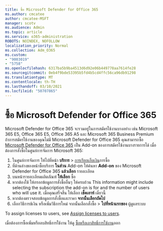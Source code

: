 ```yaml
---
title: ซื้อ Microsoft Defender for Office 365
ms.author: cmcatee
author: cmcatee-MSFT
manager: scotv
ms.audience: Admin
ms.topic: article
ms.service: o365-administration
ROBOTS: NOINDEX, NOFOLLOW
localization_priority: Normal
ms.collection: Adm_O365
ms.custom:
- "9003019"
- "5758"
ms.openlocfilehash: 6317ba5b9ba4513d6d92e06b449778aa7614fe28
ms.sourcegitcommit: 0eb4f9bde53395b5fd4b5cd4ffc56ca96db91298
ms.translationtype: MT
ms.contentlocale: th-TH
ms.lasthandoff: 03/10/2021
ms.locfileid: "50707865"
---
```

# <a name="purchase-microsoft-defender-for-office-365"></a>ซื้อ Microsoft Defender for Office 365

Microsoft Defender for Office 365 จะรวมอยู่ในการสมัครใช้งานบางอย่าง เช่น Microsoft 365 E5, Office 365 E5, Office 365 A5 และ Microsoft 365 Business Premium ถ้าการสมัครใช้งานของคุณไม่มี Microsoft Defender for Office 365 คุณสามารถซื้อ [Microsoft Defender for Office 365](https://docs.microsoft.com/microsoft-365/security/office-365-security/office-365-atp) เป็น Add-on ของการสมัครใช้งานบางรายการได้ เมื่อต้องการสั่งซื้อในศูนย์การจัดการ Microsoft 365:

1. ในศูนย์การจัดการ ให้ไปที่หน้า **บริการ**  >  [การเรียกเก็บเงิน](https://go.microsoft.com/fwlink/p/?linkid=868433)การซื้อ
2. ที่ด้านล่างของหน้าซื้อบริการ **ในส่วน** Add-on ให้ค้นหา **Add-on** ของ Microsoft Defender for Office 365 **แล้วเลือก** รายละเอียด
3. บนหน้ารายละเอียดผลิตภัณฑ์ **ให้เลือก** ซื้อ
4. หากต้องใช้ ให้กรอกข้อมูลการสั่งซื้ออื่นๆ ให้ครบถ้วน This information might include selecting the subscription the add-on is for and the number of users who will use it. เมื่อคุณเสร็จสิ้น ให้เลือก **เช็คเอาท์** เดี๋ยวนี้
5. หากต้องตรวจสอบข้อมูลการสั่งซื้อและราคา **จากนั้นเลือกถัดไป**
6. เลือกวิธีการช้เงิน หรือเพิ่มวิธีการใหม่ จากนั้นเลือกสั่งซื้อ  >  **ไปที่หน้าแรกของ** ผู้ดูแลระบบ

To assign licenses to users, see [Assign licenses to users](https://docs.microsoft.com/microsoft-365/admin/manage/assign-licenses-to-users?view=o365-worldwide).

เมื่อต้องการซื้อเพิ่มหรือลบสิทธิ์การใช้งาน ให้ดู [ซื้อหรือเอาสิทธิ์การใช้งาน](https://docs.microsoft.com/microsoft-365/commerce/licenses/buy-licenses#buy-or-remove-licenses-for-your-business-subscription)ออก